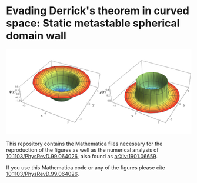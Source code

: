 # Evading Derrick's theorem in curved space: Static metastable spherical domain wall
<p align="center">
<img src="fig_info.jpg" width="600" title="Figure_1" />
</p>



This repository contains the Mathematica files necessary for the reproduction of the figures as well as the numerical analysis of [10.1103/PhysRevD.99.064026](https://journals.aps.org/prd/abstract/10.1103/PhysRevD.99.064026), also found as [arXiv:1901.06659](https://arxiv.org/pdf/1901.06659.pdf).

If you use this Mathematica code or any of the figures please cite [10.1103/PhysRevD.99.064026](https://journals.aps.org/prd/abstract/10.1103/PhysRevD.99.064026).
